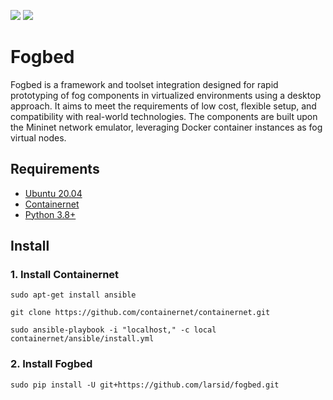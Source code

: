 ![](https://img.shields.io/badge/python-3.8+-blue.svg)
![](https://img.shields.io/badge/Ubuntu-20.04-orange.svg)

# Fogbed
Fogbed is a framework and toolset integration designed for rapid prototyping of fog components in virtualized environments using a desktop approach. It aims to meet the requirements of low cost, flexible setup, and compatibility with real-world technologies. The components are built upon the Mininet network emulator, leveraging Docker container instances as fog virtual nodes.

## Requirements
* [Ubuntu 20.04](https://releases.ubuntu.com/focal/)
* [Containernet](https://containernet.github.io/)
* [Python 3.8+](https://www.python.org/)


## Install
### 1. Install Containernet
```
sudo apt-get install ansible
```

```
git clone https://github.com/containernet/containernet.git
```

```
sudo ansible-playbook -i "localhost," -c local containernet/ansible/install.yml
```

### 2. Install Fogbed
```
sudo pip install -U git+https://github.com/larsid/fogbed.git
```
